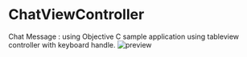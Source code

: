 # ChatViewController
Chat Message : using Objective C sample application using tableview controller with keyboard handle. 
![preview](https://user-images.githubusercontent.com/5592080/46251000-c07b2300-c460-11e8-863d-e0be43aa44c7.png)


